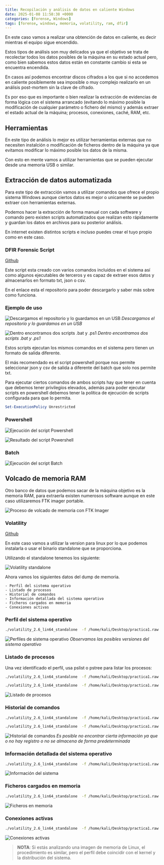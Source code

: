 ```yaml
---
title: Recopilación y análisis de datos en caliente Windows
date: 2025-01-08 11:58:38 +0000
categories: [Forense, Windows]
tags: [forense, windows, memoria, volatility, ram, dfir]
---
```


En este caso vamos a realizar una obtención de datos en caliente, es decir mientras el equipo sigue encendido.

Estos tipos de análisis son muy delicados ya que el objetivo se trata de recolectar todos los datos posibles de la máquina en su estado actual pero, como bien sabemos estos datos están en constante cambio si esta se encuentra encendida.

En casos así podemos encontrar discos cifrados a los que si no accedemos en caliente posiblemente sea imposible o muy complejo realizarlo en un análisis post-mortem sin la clave de cifrado.

Es por eso que es importante o bien realizar la extracción de evidencias de forma lógica con el sistema arrancado (evitando lo máximo posible la modificación de cualquier parámetro o fichero del mismo) y además extraer el estado actual de la máquina; procesos, conexiones, caché, RAM, etc.

## Herramientas

En este tipo de análisis lo mejor es utilizar herramientas externas que no necesiten instalción o modificación de ficheros dentro de la máquina ya que evitamos modificar lo máximo posible los datos de la misma.

Con esto en mente vamos a utilizar herramientas que se pueden ejecutar desde una memoria USB o similar.

## Extracción de datos automatizada

Para este tipo de extracción vamos a utilizar comandos que ofrece el propio sistema Windows aunque ciertos datos es mejor o unicamente se pueden extraer con herramientas externas.

Podemos hacer la extracción de forma manual con cada software y comando pero existen scripts automatizados que realizan esto rápidamente y guardan los datos en archivos para su posterior análisis.

En internet existen distintos scripts e incluso puedes crear el tuyo propio como en este caso.

### DFIR Forensic Script

[Github](https://github.com/sPROFFEs/DFIR-Forensic-Script)

Este script esta creado con varios comandos incluidos en el sistema así como algunos ejecutables de terceros y es capaz de extraer esos datos y almacenarlos en formato txt, json o csv.

En el enlace esta el repositorio para poder descargarlo y saber más sobre como funciona.

### Ejemplo de uso

![Descargamos el repositorio y lo guardamos en un USB](/assets/img/posts/dfirscript_volatility/20250108_124534_2025-01-08_13-45.png)
_Descargamos el repositorio y lo guardamos en un USB_

![Dentro encontramos dos scripts .bat y .ps1](/assets/img/posts/dfirscript_volatility/20250108_124718_2025-01-08_13-47.png)
_Dentro encontramos dos scripts .bat y .ps1_

Estos scripts ejecutan los mismos comandos en el sistema pero tienen un formato de salida diferente.

El más recomendado es el script powershell porque nos permite seleccionar json y csv de salida a diferente del batch que solo nos permite txt.

Para ejecutar ciertos comandos de ambos scripts hay que tener en cuenta que debemos tener privilegios elevados, además para poder ejecutar scripts en powershell debemos tener la política de ejecución de scripts configurada para que lo permita.

```powershell
Set-ExecutionPolicy Unrestricted
```

### Powershell

![Ejecución del script Powershell](/assets/img/posts/dfirscript_volatility/20250108_125403_Peek_2025-01-08_13-53.gif)

![Resultado del script Powershell](/assets/img/posts/dfirscript_volatility/Peek%202025-01-08%2023-14.gif)

### Batch

![Ejecución del script Batch](/assets/img/posts/dfirscript_volatility/20250108_125942_Peek_2025-01-08_13-59.gif)

## Volcado de memoria RAM

Otro banco de datos que podemos sacar de la máquina objetivo es la memoria RAM, para extraerla existen numerosos software aunque en este caso utilizaremos FTK imager portable.

![Proceso de volcado de memoria con FTK Imager](/assets/img/posts/dfirscript_volatility/20250108_130400_Peek_2025-01-08_14-03.gif)

### Volatility

[Github](https://github.com/volatilityfoundation/volatility)

En este caso vamos a utilizar la version para linux por lo que podemos instalarla o usar el binario standalone que se proporciona.

Utilizando el standalone tenemos los siguiente:

![Volatility standalone](/assets/img/posts/dfirscript_volatility/20250108_155718_2025-01-08_16-57.png)

Ahora vamos los siguientes datos del dump de memoria.

```plaintext
- Perfil del sistema operativo
- Listado de procesos
- Historial de comandos
- Información detallada del sistema operativo
- Ficheros cargados en memoria
- Conexiones activas
```

### Perfil del sistema operativo

```bash
./volatility_2.6_lin64_standalone  -f /home/kali/Desktop/practica1.raw imageinfo
```

![Perfiles de sistema operativo](/assets/img/posts/dfirscript_volatility/20250108_160415_2025-01-08_17-04.png)
_Observamos las posibles versiones del sistema operativo_

### Listado de procesos

Una vez identificado el perfil, usa pslist o pstree para listar los procesos:

```bash
./volatility_2.6_lin64_standalone  -f /home/kali/Desktop/practica1.raw --profile=Win7SP1x86 pslist

./volatility_2.6_lin64_standalone  -f /home/kali/Desktop/practica1.raw --profile=Win7SP1x86 pstree
```

![Listado de procesos](/assets/img/posts/dfirscript_volatility/20250108_161611_Peek_2025-01-08_17-16.gif)

### Historial de comandos

```bash
./volatility_2.6_lin64_standalone  -f /home/kali/Desktop/practica1.raw --profile=Win7SP1x86 cmdscan

./volatility_2.6_lin64_standalone  -f /home/kali/Desktop/practica1.raw --profile=Win7SP1x86 consoles
```

![Historial de comandos](/assets/img/posts/dfirscript_volatility/20250108_162758_2025-01-08_17-27.png)
_Es posible no encontrar cierta información ya que o no hay registro o no se almacena de forma predeterminada_

### Información detallada del sistema operativo

```bash
./volatility_2.6_lin64_standalone  -f /home/kali/Desktop/practica1.raw --profile=Win7SP1x86 kdbgscan
```

![Información del sistema](/assets/img/posts/dfirscript_volatility/20250108_163038_2025-01-08_17-30.png)

### Ficheros cargados en memoria

```bash
./volatility_2.6_lin64_standalone  -f /home/kali/Desktop/practica1.raw --profile=Win7SP1x86 modules
```

![Ficheros en memoria](/assets/img/posts/dfirscript_volatility/20250108_163203_Peek_2025-01-08_17-31.gif)

### Conexiones activas

```bash
./volatility_2.6_lin64_standalone  -f /home/kali/Desktop/practica1.raw --profile=Win7SP1x86 netscan
```

![Conexiones activas](/assets/img/posts/dfirscript_volatility/20250108_163324_Peek_2025-01-08_17-33.gif)

> **NOTA**: Si estás analizando una imagen de memoria de Linux, el procedimiento es similar, pero el perfil debe coincidir con el kernel y la distribución del sistema.